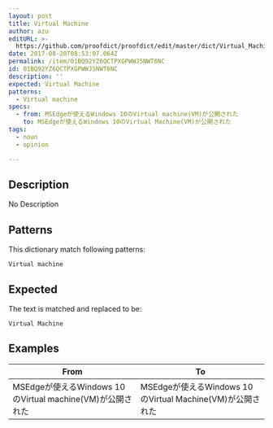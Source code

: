 ```yaml
---
layout: post
title: Virtual Machine
author: azu
editURL: >-
  https://github.com/proofdict/proofdict/edit/master/dict/Virtual_Machine--01BQ92YZ6QCTPXGPWWJ5NWT6NC.yml
date: 2017-08-20T08:53:07.064Z
permalink: /item/01BQ92YZ6QCTPXGPWWJ5NWT6NC
id: 01BQ92YZ6QCTPXGPWWJ5NWT6NC
description: ''
expected: Virtual Machine
patterns:
  - Virtual machine
specs:
  - from: MSEdgeが使えるWindows 10のVirtual machine(VM)が公開された
    to: MSEdgeが使えるWindows 10のVirtual Machine(VM)が公開された
tags:
  - noun
  - opinion

---
```


## Description

No Description 

## Patterns

This dictionary match following patterns:

    Virtual machine

## Expected

The text is matched and replaced to be:

    Virtual Machine

## Examples

| From                                           | To                                             |
| ---------------------------------------------- | ---------------------------------------------- |
| MSEdgeが使えるWindows 10のVirtual machine(VM)が公開された | MSEdgeが使えるWindows 10のVirtual Machine(VM)が公開された |
